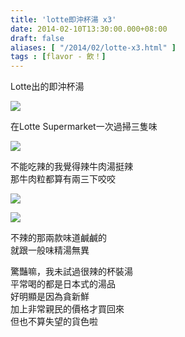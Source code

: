 ```yaml
---
title: 'lotte即沖杯湯 x3'
date: 2014-02-10T13:30:00.000+08:00
draft: false
aliases: [ "/2014/02/lotte-x3.html" ]
tags : [flavor - 飲！]
---
```


Lotte出的即沖杯湯  

[![](https://3.bp.blogspot.com/-mzUjs8bI5Tg/XC4RhLzuxCI/AAAAAAAAD7E/jUI7yWHuHD4eBTK5o4UlF2CuHmjbUmizQCLcBGAs/s640/e.jpg)](https://3.bp.blogspot.com/-mzUjs8bI5Tg/XC4RhLzuxCI/AAAAAAAAD7E/jUI7yWHuHD4eBTK5o4UlF2CuHmjbUmizQCLcBGAs/s1600/e.jpg)

在Lotte Supermarket一次過掃三隻味  

[![](https://4.bp.blogspot.com/-F1qE2_J0amE/XC4RoejWttI/AAAAAAAAD7M/pv83sr3IC28-IgMsjjFRwuX_y7wE6IkNQCLcBGAs/s640/r.jpg)](https://4.bp.blogspot.com/-F1qE2_J0amE/XC4RoejWttI/AAAAAAAAD7M/pv83sr3IC28-IgMsjjFRwuX_y7wE6IkNQCLcBGAs/s1600/r.jpg)

不能吃辣的我覺得辣牛肉湯挺辣  
那牛肉粒都算有兩三下咬咬  
  

[![](https://1.bp.blogspot.com/-d38kCVboUDg/XC4RvlZH22I/AAAAAAAAD7Q/hLzqblOlnIYZvT1Cmxr7pQ8-554BY0oLQCLcBGAs/s640/t.jpg)](https://1.bp.blogspot.com/-d38kCVboUDg/XC4RvlZH22I/AAAAAAAAD7Q/hLzqblOlnIYZvT1Cmxr7pQ8-554BY0oLQCLcBGAs/s1600/t.jpg)

  

[![](https://1.bp.blogspot.com/-Vx5QTmhcWK8/XC4R1KgSFwI/AAAAAAAAD7Y/IHiRPaEq7K84SwPMjKIbiyNgREwpRtcBQCLcBGAs/s640/y.jpg)](https://1.bp.blogspot.com/-Vx5QTmhcWK8/XC4R1KgSFwI/AAAAAAAAD7Y/IHiRPaEq7K84SwPMjKIbiyNgREwpRtcBQCLcBGAs/s1600/y.jpg)

不辣的那兩款味道鹹鹹的  
就跟一般味精湯無異  
  
驚豔嘛，我未試過很辣的杯裝湯  
平常喝的都是日本式的湯品  
好明顯是因為貪新鮮  
加上非常親民的價格才買回來  
但也不算失望的貨色啦